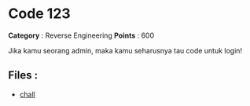 # Code 123

**Category** : Reverse Engineering
**Points** : 600

Jika kamu seorang admin, maka kamu seharusnya tau code untuk login!

## Files : 
 - [chall](./chall)


